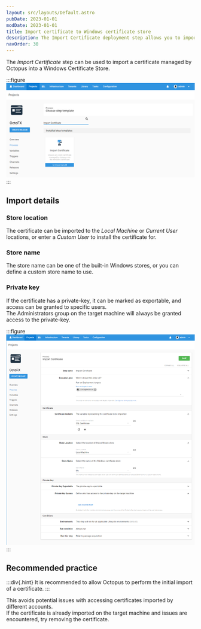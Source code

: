 ```yaml
---
layout: src/layouts/Default.astro
pubDate: 2023-01-01
modDate: 2023-01-01
title: Import certificate to Windows certificate store
description: The Import Certificate deployment step allows you to import a certificate managed by Octopus into one of the Windows Certificate Stores as part of a deployment process
navOrder: 30
---
```


The *Import Certificate* step can be used to import a certificate managed by Octopus into a Windows Certificate Store.

:::figure
![](/docs/deployments/certificates/images/import-certificate-step-select.png "width=500")
:::

## Import details

### Store location
The certificate can be imported to the *Local Machine* or *Current User* locations, or enter a *Custom User* to install the certificate for.

### Store name
The store name can be one of the built-in Windows stores, or you can define a custom store name to use.

### Private key
If the certificate has a private-key, it can be marked as exportable, and access can be granted to specific users.   
The Administrators group on the target machine will always be granted access to the private-key.

:::figure
![](/docs/deployments/certificates/images/import-certificate-step-edit.png "width=500")
:::

## Recommended practice

:::div{.hint}
It is recommended to allow Octopus to perform the initial import of a certificate.
:::

This avoids potential issues with accessing certificates imported by different accounts.      
If the certificate is already imported on the target machine and issues are encountered, try removing the certificate.    
